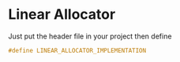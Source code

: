 # Linear Allocator

Just put the header file in your project then define

``` c
#define LINEAR_ALLOCATOR_IMPLEMENTATION
```
